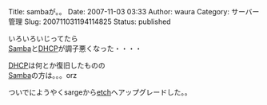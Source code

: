 Title: sambaが。。
Date: 2007-11-03 03:33
Author: waura
Category: サーバー管理
Slug: 200711031194114825
Status: published

いろいろいじってたら  
[Samba](http://d.hatena.ne.jp/keyword/Samba)と[DHCP](http://d.hatena.ne.jp/keyword/DHCP)が調子悪くなった・・・・

[DHCP](http://d.hatena.ne.jp/keyword/DHCP)は何とか復旧したものの  
[Samba](http://d.hatena.ne.jp/keyword/Samba)の方は。。。orz

ついでにようやくsargeから[etch](http://d.hatena.ne.jp/keyword/etch)へアップグレードした。。
